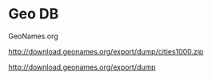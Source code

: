 
# Geo DB

GeoNames.org

http://download.geonames.org/export/dump/cities1000.zip

http://download.geonames.org/export/dump


